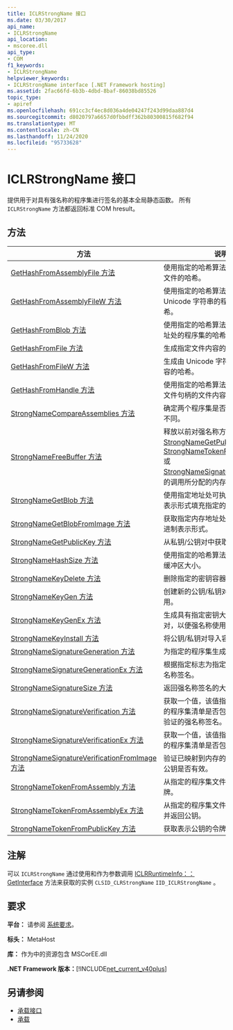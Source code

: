 ```yaml
---
title: ICLRStrongName 接口
ms.date: 03/30/2017
api_name:
- ICLRStrongName
api_location:
- mscoree.dll
api_type:
- COM
f1_keywords:
- ICLRStrongName
helpviewer_keywords:
- ICLRStrongName interface [.NET Framework hosting]
ms.assetid: 2fac66fd-6b3b-4dbd-8baf-86038bd85526
topic_type:
- apiref
ms.openlocfilehash: 691cc3cf4ec8d036a4de04247f243d99daa887d4
ms.sourcegitcommit: d8020797a6657d0fbbdff362b80300815f682f94
ms.translationtype: MT
ms.contentlocale: zh-CN
ms.lasthandoff: 11/24/2020
ms.locfileid: "95733628"
---
```

# <a name="iclrstrongname-interface"></a>ICLRStrongName 接口

提供用于对具有强名称的程序集进行签名的基本全局静态函数。 所有 `ICLRStrongName` 方法都返回标准 COM hresult。  
  
## <a name="methods"></a>方法  
  
|方法|说明|  
|------------|-----------------|  
|[GetHashFromAssemblyFile 方法](iclrstrongname-gethashfromassemblyfile-method.md)|使用指定的哈希算法获取指定程序集文件的哈希。|  
|[GetHashFromAssemblyFileW 方法](iclrstrongname-gethashfromassemblyfilew-method.md)|使用指定的哈希算法获取指定为 Unicode 字符串的程序集文件的哈希。|  
|[GetHashFromBlob 方法](iclrstrongname-gethashfromblob-method.md)|使用指定的哈希算法获取指定内存地址处的程序集的哈希。|  
|[GetHashFromFile 方法](iclrstrongname-gethashfromfile-method.md)|生成指定文件内容的哈希。|  
|[GetHashFromFileW 方法](iclrstrongname-gethashfromfilew-method.md)|生成由 Unicode 字符串指定的文件内容的哈希。|  
|[GetHashFromHandle 方法](iclrstrongname-gethashfromhandle-method.md)|使用指定的哈希算法，生成具有指定文件句柄的文件内容的哈希。|  
|[StrongNameCompareAssemblies 方法](iclrstrongname-strongnamecompareassemblies-method.md)|确定两个程序集是否仅是强名称签名不同。|  
|[StrongNameFreeBuffer 方法](iclrstrongname-strongnamefreebuffer-method.md)|释放以前对强名称方法（如 [StrongNameGetPublicKey](iclrstrongname-strongnamegetpublickey-method.md)、 [StrongNameTokenFromPublicKey](iclrstrongname-strongnametokenfrompublickey-method.md)或 [StrongNameSignatureGeneration](iclrstrongname-strongnamesignaturegeneration-method.md)）的调用所分配的内存。|  
|[StrongNameGetBlob 方法](iclrstrongname-strongnamegetblob-method.md)|使用指定地址处可执行文件的二进制表示形式填充指定的缓冲区。|  
|[StrongNameGetBlobFromImage 方法](iclrstrongname-strongnamegetblobfromimage-method.md)|获取指定内存地址处程序集映像的二进制表示形式。|  
|[StrongNameGetPublicKey 方法](iclrstrongname-strongnamegetpublickey-method.md)|从私钥/公钥对中获取公钥。|  
|[StrongNameHashSize 方法](iclrstrongname-strongnamehashsize-method.md)|使用指定的哈希算法获取哈希所需的缓冲区大小。|  
|[StrongNameKeyDelete 方法](iclrstrongname-strongnamekeydelete-method.md)|删除指定的密钥容器。|  
|[StrongNameKeyGen 方法](iclrstrongname-strongnamekeygen-method.md)|创建新的公钥/私钥对，以便强名称使用。|  
|[StrongNameKeyGenEx 方法](iclrstrongname-strongnamekeygenex-method.md)|生成具有指定密钥大小的新公钥/私钥对，以便强名称使用。|  
|[StrongNameKeyInstall 方法](iclrstrongname-strongnamekeyinstall-method.md)|将公钥/私钥对导入容器。|  
|[StrongNameSignatureGeneration 方法](iclrstrongname-strongnamesignaturegeneration-method.md)|为指定的程序集生成强名称签名。|  
|[StrongNameSignatureGenerationEx 方法](iclrstrongname-strongnamesignaturegenerationex-method.md)|根据指定标志为指定的程序集生成强名称签名。|  
|[StrongNameSignatureSize 方法](iclrstrongname-strongnamesignaturesize-method.md)|返回强名称签名的大小。|  
|[StrongNameSignatureVerification 方法](iclrstrongname-strongnamesignatureverification-method.md)|获取一个值，该值指示提供的路径中的程序集清单是否包含根据指定标志验证的强名称签名。|  
|[StrongNameSignatureVerificationEx 方法](iclrstrongname-strongnamesignatureverificationex-method.md)|获取一个值，该值指示提供的路径中的程序集清单是否包含强名称签名。|  
|[StrongNameSignatureVerificationFromImage 方法](iclrstrongname-strongnamesignatureverificationfromimage-method.md)|验证已映射到内存的程序集对关联的公钥是否有效。|  
|[StrongNameTokenFromAssembly 方法](iclrstrongname-strongnametokenfromassembly-method.md)|从指定的程序集文件创建强名称令牌。|  
|[StrongNameTokenFromAssemblyEx 方法](iclrstrongname-strongnametokenfromassemblyex-method.md)|从指定的程序集文件创建强名称令牌并返回公钥。|  
|[StrongNameTokenFromPublicKey 方法](iclrstrongname-strongnametokenfrompublickey-method.md)|获取表示公钥的令牌。|  
  
## <a name="remarks"></a>注解  

 可以 `ICLRStrongName` 通过使用和作为参数调用 [ICLRRuntimeInfo：： GetInterface](iclrruntimeinfo-getinterface-method.md) 方法来获取的实例 `CLSID_CLRStrongName` `IID_ICLRStrongName` 。  
  
## <a name="requirements"></a>要求  

 **平台：** 请参阅 [系统要求](../../get-started/system-requirements.md)。  
  
 **标头：** MetaHost  
  
 **库：** 作为中的资源包含 MSCorEE.dll  
  
 **.NET Framework 版本：**[!INCLUDE[net_current_v40plus](../../../../includes/net-current-v40plus-md.md)]  
  
## <a name="see-also"></a>另请参阅

- [承载接口](hosting-interfaces.md)
- [承载](index.md)
